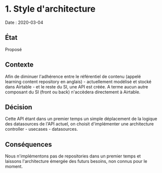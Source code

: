 # 1. Style d'architecture

Date : 2020-03-04

## État

Proposé

## Contexte

Afin de diminuer l'adhérence entre le référentiel de contenu (appelé learning content repository en anglais) - actuellement modélisé et stocké dans Airtable - et le reste du SI, une API est créée.
A terme aucun autre composant du SI (front ou back) n'accèdera directement à Airtable.

## Décision

Cette API étant dans un premier temps un simple déplacement de la logique des datasources de l'API actuel, on choisit d'implémenter une architecture controller - usecases - datasources.

## Conséquences

Nous n'implémentons pas de repositories dans un premier temps et laissons l'architecture émergée des futurs besoins,
non connus pour le moment.

